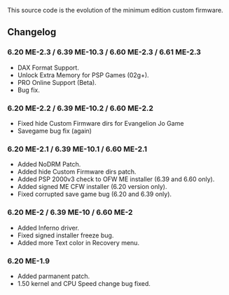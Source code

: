 This source code is the evolution of the minimum edition custom firmware.

Changelog
---------

### 6.20 ME-2.3 / 6.39 ME-10.3 / 6.60 ME-2.3 / 6.61 ME-2.3
- DAX Format Support.
- Unlock Extra Memory for PSP Games (02g+).
- PRO Online Support (Beta).
- Bug fix.

### 6.20 ME-2.2 / 6.39 ME-10.2 / 6.60 ME-2.2
- Fixed hide Custom Firmware dirs for Evangelion Jo Game
- Savegame bug fix (again)

### 6.20 ME-2.1 / 6.39 ME-10.1 / 6.60 ME-2.1
- Added NoDRM Patch.
- Added hide Custom Firmware dirs patch.
- Added PSP 2000v3 check to OFW ME installer (6.39 and 6.60 only).
- Added signed ME CFW installer (6.20 version only).
- Fixed corrupted save game bug (6.20 and 6.39 only).

### 6.20 ME-2 / 6.39 ME-10 / 6.60 ME-2
- Added Inferno driver.
- Fixed signed installer freeze bug.
- Added more Text color in Recovery menu.

### 6.20 ME-1.9
- Added parmanent patch.
- 1.50 kernel and CPU Speed change bug fixed.


